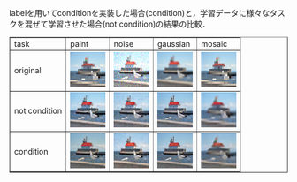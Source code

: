 labelを用いてconditionを実装した場合(condition)と，学習データに様々なタスクを混ぜて学習させた場合(not condition)の結果の比較．
<table border="1">
  <tr>
  <td>task</td><td>paint</td><td>noise</td><td>gaussian</td><td>mosaic</td>
  </tr><tr>
  <td>original</td><td><img src="./images/original_paint.png"></td><td><img src="./images/original_noise.png"></td><td><img src="./images/original_gaussian.png"></td><td><img src="./images/original_mosaic.png"></td>
  </tr><tr>
  <td>not condition</td><td><img src="./images/not_condition_paint.png"></td><td><img src="./images/not_condition_noise.png"></td><td><img src="./images/not_condition_gaussian.png"></td><td><img src="./images/not_condition_mosaic.png"></td>
  </tr><tr>
  <td>condition</td><td><img src="./images/condition_paint.png"></td><td><img src="./images/condition_noise.png"></td><td><img src="./images/condition_gaussian.png"></td><td><img src="./images/condition_mosaic.png"></td>
  </tr>
</table>